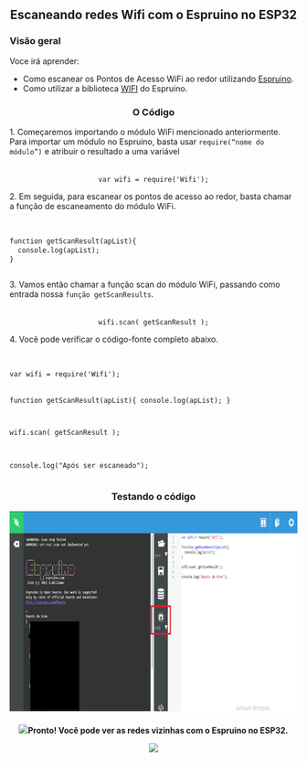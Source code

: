 <h2 align='center'>
  Escaneando redes Wifi com o Espruino no ESP32
</h2>
<h3>
  Visão geral 
</h3>
<p>
Voce irá aprender:
<ul>
    <li>Como escanear os Pontos de Acesso WiFi ao redor utilizando <a href="http://www.espruino.com/">Espruino</a>.</li> 
    <li>Como utilizar a biblioteca <a href="http://www.espruino.com/Reference#Wifi">WIFI</a> do Espruino.</li>  
	
</ul>
<h3 align='center'> 
O Código
</h3>
<p>1. Começaremos importando o módulo WiFi mencionado anteriormente. Para importar um módulo no Espruino, basta usar <code>require(“nome do módulo”)</code> e atribuir o resultado a uma variável</p>
<p align='center'><code>	
var wifi = require('Wifi');</code></p>	
<p>2. Em seguida, para escanear os pontos de acesso ao redor, basta chamar a função de escaneamento  do módulo WiFi.</p>
<p align='center'><pre><p><code>	
function getScanResult(apList){
  console.log(apList);
}
</code></p></pre></p>
<p>3. Vamos então chamar a função scan do módulo WiFi, passando como entrada nossa <code>função getScanResults</code>.</p>
<p align='center'><code>	
wifi.scan( getScanResult );</code></p>
<p>4. Você pode verificar o código-fonte completo abaixo.</p>
<p align='center'><pre><p><code>	
var wifi = require('Wifi');
 
function getScanResult(apList){
  console.log(apList);
}
 
wifi.scan( getScanResult );
 
console.log("Após ser escaneado");
</code></p></pre></p>
<h3 align='center'> 
Testando o código
</h3>
<img src="Images\Untitled.png" alt="Screen" width="700" height="350">
<h4 align="center"><img src="https://raw.githubusercontent.com/Tarikul-Islam-Anik/Animated-Fluent-Emojis/master/Emojis/Activities/Party%20Popper.png" height="30px">Pronto! Você pode ver as redes vizinhas  com o Espruino no ESP32.<p align='center'><img src="https://raw.githubusercontent.com/Tarikul-Islam-Anik/Animated-Fluent-Emojis/master/Emojis/Activities/Party%20Popper.png" height="30px"></P></h4>